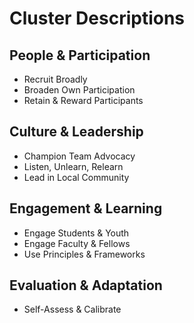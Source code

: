 # Cluster Descriptions

## People & Participation
- Recruit Broadly
- Broaden Own Participation
- Retain & Reward Participants

## Culture & Leadership
- Champion Team Advocacy
- Listen, Unlearn, Relearn
- Lead in Local Community

## Engagement & Learning
- Engage Students & Youth
- Engage Faculty & Fellows
- Use Principles & Frameworks

## Evaluation & Adaptation
- Self-Assess & Calibrate
